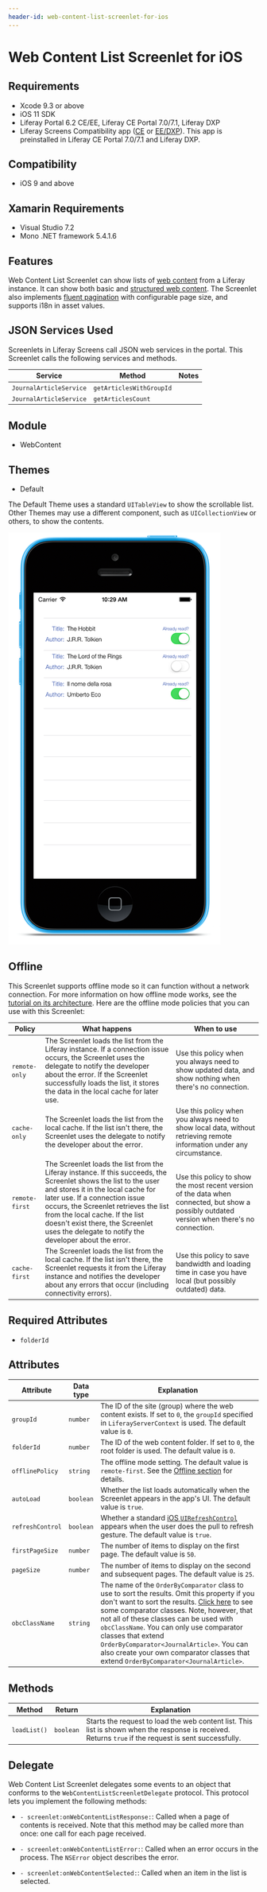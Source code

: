 ```yaml
---
header-id: web-content-list-screenlet-for-ios
---
```


# Web Content List Screenlet for iOS

## Requirements

- Xcode 9.3 or above
- iOS 11 SDK
- Liferay Portal 6.2 CE/EE, Liferay CE Portal 7.0/7.1, Liferay DXP
- Liferay Screens Compatibility app
  ([CE](http://www.liferay.com/marketplace/-/mp/application/54365664) or 
  [EE/DXP](http://www.liferay.com/marketplace/-/mp/application/54369726)). 
  This app is preinstalled in Liferay CE Portal 7.0/7.1 and Liferay DXP. 

## Compatibility

- iOS 9 and above

## Xamarin Requirements

- Visual Studio 7.2
- Mono .NET framework 5.4.1.6

## Features

Web Content List Screenlet can show lists of 
[web content](/docs/7-1/user/-/knowledge_base/u/introduction-web-content) 
from a Liferay instance. It can show both basic and 
[structured web content](/docs/7-1/user/-/knowledge_base/u/designing-uniform-content). 
The Screenlet also implements 
[fluent pagination](http://www.iosnomad.com/blog/2014/4/21/fluent-pagination) 
with configurable page size, and supports i18n in asset values. 

## JSON Services Used

Screenlets in Liferay Screens call JSON web services in the portal. This 
Screenlet calls the following services and methods.

| Service | Method | Notes |
| ------- | ------ | ----- |
| `JournalArticleService` | `getArticlesWithGroupId` |  |
| `JournalArticleService` | `getArticlesCount` |  |

## Module

- WebContent

## Themes

- Default

The Default Theme uses a standard `UITableView` to show the scrollable list. 
Other Themes may use a different component, such as `UICollectionView` or 
others, to show the contents. 

![Figure 1: Web Content List Screenlet using the Default (`default`) Theme.](../../../images/screens-ios-webcontent-list.png)

## Offline

This Screenlet supports offline mode so it can function without a network 
connection. For more information on how offline mode works, see the 
[tutorial on its architecture](/docs/7-1/tutorials/-/knowledge_base/t/architecture-of-offline-mode-in-liferay-screens). 
Here are the offline mode policies that you can use with this Screenlet: 

| Policy | What happens | When to use |
|--------|--------------|-------------|
| `remote-only` | The Screenlet loads the list from the Liferay instance. If a connection issue occurs, the Screenlet uses the delegate to notify the developer about the error. If the Screenlet successfully loads the list, it stores the data in the local cache for later use. | Use this policy when you always need to show updated data, and show nothing when there's no connection. |
| `cache-only` | The Screenlet loads the list from the local cache. If the list isn't there, the Screenlet uses the delegate to notify the developer about the error. | Use this policy when you always need to show local data, without retrieving remote information under any circumstance. |
| `remote-first` | The Screenlet loads the list from the Liferay instance. If this succeeds, the Screenlet shows the list to the user and stores it in the local cache for later use. If a connection issue occurs, the Screenlet retrieves the list from the local cache. If the list doesn't exist there, the Screenlet uses the delegate to notify the developer about the error. | Use this policy to show the most recent version of the data when connected, but show a possibly outdated version when there's no connection. |
| `cache-first` | The Screenlet loads the list from the local cache. If the list isn't there, the Screenlet requests it from the Liferay instance and notifies the developer about any errors that occur (including connectivity errors). | Use this policy to save bandwidth and loading time in case you have local (but possibly outdated) data. |

## Required Attributes

- `folderId`

## Attributes

| Attribute | Data type | Explanation |
|-----------|-----------|-------------| 
| `groupId` | `number` | The ID of the site (group) where the web content exists. If set to `0`, the `groupId` specified in `LiferayServerContext` is used. The default value is `0`. |
| `folderId` | `number` | The ID of the web content folder. If set to `0`, the root folder is used. The default value is `0`. |
| `offlinePolicy` | `string` | The offline mode setting. The default value is `remote-first`. See the [Offline section](/docs/7-1/reference/-/knowledge_base/r/web-content-list-screenlet-for-ios#offline) for details. |
| `autoLoad` | `boolean` | Whether the list loads automatically when the Screenlet appears in the app's UI. The default value is `true`. |
| `refreshControl` | `boolean` | Whether a standard [iOS `UIRefreshControl`](https://developer.apple.com/library/ios/documentation/UIKit/Reference/UIRefreshControl_class/) appears when the user does the pull to refresh gesture. The default value is `true`. |
| `firstPageSize` | `number` | The number of items to display on the first page. The default value is `50`. |
| `pageSize` | `number` | The number of items to display on the second and subsequent pages. The default value is `25`. |
| `obcClassName` | `string` | The name of the `OrderByComparator` class to use to sort the results. Omit this property if you don't want to sort the results. [Click here](https://github.com/liferay/liferay-portal/tree/master/modules/apps/web-experience/journal/journal-api/src/main/java/com/liferay/journal/util/comparator) to see some comparator classes. Note, however, that not all of these classes can be used with `obcClassName`. You can only use comparator classes that extend `OrderByComparator<JournalArticle>`. You can also create your own comparator classes that extend `OrderByComparator<JournalArticle>`. |

## Methods

| Method | Return | Explanation |
|-----------|-----------|-------------| 
| `loadList()` | `boolean` | Starts the request to load the web content list. This list is shown when the response is received. Returns `true` if the request is sent successfully. |

## Delegate

Web Content List Screenlet delegates some events to an object that conforms to 
the `WebContentListScreenletDelegate` protocol. This protocol lets you implement 
the following methods: 

- `- screenlet:onWebContentListResponse:`: Called when a page of contents is 
  received. Note that this method may be called more than once: one call for 
  each page received.

- `- screenlet:onWebContentListError:`: Called when an error occurs in the 
  process. The `NSError` object describes the error. 

- `- screenlet:onWebContentSelected:`: Called when an item in the list is 
  selected.
